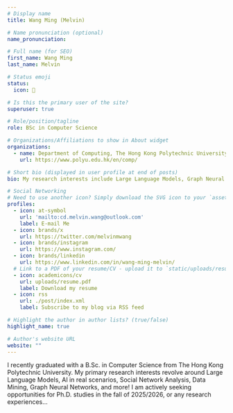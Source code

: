 ```yaml
---
# Display name
title: Wang Ming (Melvin)

# Name pronunciation (optional)
name_pronunciation: 

# Full name (for SEO)
first_name: Wang Ming
last_name: Melvin

# Status emoji
status:
  icon: 🎃️

# Is this the primary user of the site?
superuser: true

# Role/position/tagline
role: BSc in Computer Science

# Organizations/Affiliations to show in About widget
organizations:
  - name: Department of Computing, The Hong Kong Polytechnic University
    url: https://www.polyu.edu.hk/en/comp/

# Short bio (displayed in user profile at end of posts)
bio: My research interests include Large Language Models, Graph Neural Network and Multimodal Learning.

# Social Networking
# Need to use another icon? Simply download the SVG icon to your `assets/media/icons/` folder.
profiles:
  - icon: at-symbol
    url: 'mailto:cd.melvin.wang@outlook.com'
    label: E-mail Me
  - icon: brands/x
    url: https://twitter.com/melvinmwang
  - icon: brands/instagram
    url: https://www.instagram.com/
  - icon: brands/linkedin
    url: https://www.linkedin.com/in/wang-ming-melvin/
  # Link to a PDF of your resume/CV - upload it to `static/uploads/resume.pdf`
  - icon: academicons/cv
    url: uploads/resume.pdf
    label: Download my resume
  - icon: rss
    url: ./post/index.xml
    label: Subscribe to my blog via RSS feed

# Highlight the author in author lists? (true/false)
highlight_name: true

# Author's website URL
website: ""
---
```


I recently graduated with a B.Sc. in Computer Science from The Hong Kong Polytechnic University. My primary research interests revolve around Large Language Models, AI in real scenarios, Social Network Analysis, Data Mining, Graph Neural Networks, and more! 
I am actively seeking opportunities for Ph.D. studies in the fall of 2025/2026, or any research experiences...

